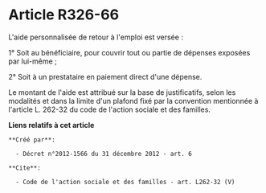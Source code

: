 # Article R326-66

L'aide personnalisée de retour à l'emploi est versée : 

1° Soit au bénéficiaire, pour couvrir tout ou partie de dépenses exposées par lui-même ; 

2° Soit à un prestataire en paiement direct d'une dépense. 

Le montant de l'aide est attribué sur la base de justificatifs, selon les modalités et dans la limite d'un plafond fixé par
la convention mentionnée à l'article L. 262-32 du code de l'action sociale et des familles.

**Liens relatifs à cet article**

	**Créé par**:

	  - Décret n°2012-1566 du 31 décembre 2012 - art. 6

	**Cite**:

	  - Code de l'action sociale et des familles - art. L262-32 (V)
